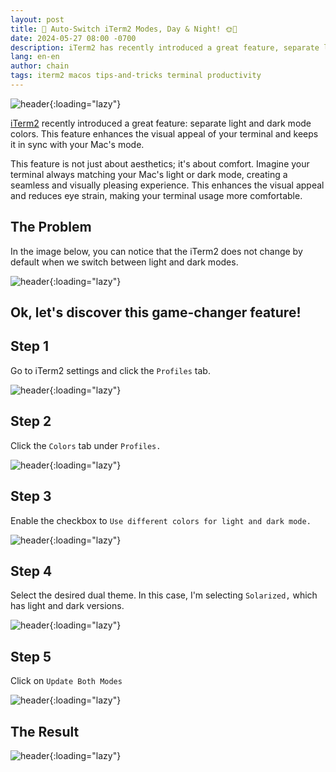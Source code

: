 ```yaml
---
layout: post
title: 🚀 Auto-Switch iTerm2 Modes, Day & Night! 🌞🌚
date: 2024-05-27 08:00 -0700
description: iTerm2 has recently introduced a great feature, separate light and dark mode colors. This feature enhances the visual appeal of your terminal and keeps it in sync with your Mac's mode.
lang: en-en
author: chain
tags: iterm2 macos tips-and-tricks terminal productivity
---
```


![header](/public/images/iterm2-theme-switch/header.png){:loading="lazy"}

[iTerm2](https://iterm2.com/) recently introduced a great feature: separate light and dark mode colors. This feature enhances the visual appeal of your terminal and keeps it in sync with your Mac's mode.

This feature is not just about aesthetics; it's about comfort. Imagine your terminal always matching your Mac's light or dark mode, creating a seamless and visually pleasing experience. This enhances the visual appeal and reduces eye strain, making your terminal usage more comfortable.

## The Problem

In the image below, you can notice that the iTerm2 does not change by default when we switch between light and dark modes.

![header](/public/images/iterm2-theme-switch/before.gif){:loading="lazy"}


## Ok, let's discover this game-changer feature!

## Step 1

Go to iTerm2 settings and click the `Profiles` tab.

![header](/public/images/iterm2-theme-switch/1.png){:loading="lazy"}

## Step 2

Click the `Colors` tab under `Profiles.`

![header](/public/images/iterm2-theme-switch/2.png){:loading="lazy"}

## Step 3

Enable the checkbox to `Use different colors for light and dark mode.`

![header](/public/images/iterm2-theme-switch/3.png){:loading="lazy"}

## Step 4

Select the desired dual theme. In this case, I'm selecting `Solarized,` which has light and dark versions.

![header](/public/images/iterm2-theme-switch/4.png){:loading="lazy"}

## Step 5

Click on `Update Both Modes`

![header](/public/images/iterm2-theme-switch/5.png){:loading="lazy"}


## The Result

![header](/public/images/iterm2-theme-switch/after.gif){:loading="lazy"}